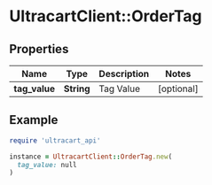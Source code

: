 # UltracartClient::OrderTag

## Properties

| Name | Type | Description | Notes |
| ---- | ---- | ----------- | ----- |
| **tag_value** | **String** | Tag Value | [optional] |

## Example

```ruby
require 'ultracart_api'

instance = UltracartClient::OrderTag.new(
  tag_value: null
)
```

